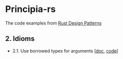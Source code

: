 # Principia-rs
The code examples from [Rust Design Patterns](https://rust-unofficial.github.io/patterns/intro.html)

## 2. Idioms
- 2.1. Use borrowed types for arguments [[doc](https://rust-unofficial.github.io/patterns/idioms/coercion-arguments.html), [code](./idioms_2_01/)]